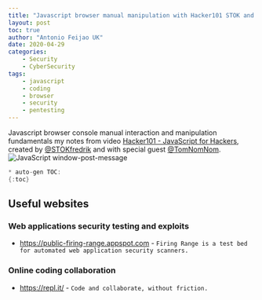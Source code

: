 ```yaml
---
title: "Javascript browser manual manipulation with Hacker101 STOK and TomNomNom"
layout: post
toc: true
author: "Antonio Feijao UK"
date: 2020-04-29
categories:
    - Security
    - CyberSecurity
tags:
    - javascript
    - coding
    - browser
    - security
    - pentesting
---
```


Javascript browser console manual interaction and manipulation fundamentals my notes from video [Hacker101 - JavaScript for Hackers](https://youtu.be/FTeE3OrTNoA), created by [@STOKfredrik](https://twitter.com/STOKfredrik) and with special guest [@TomNomNom](https://twitter.com/TomNomNom). ![JavaScript window-post-message](/images/JavaScript-window-post-message.png)

```java
* auto-gen TOC:
{:toc}
```

## Useful websites

### Web applications security testing and exploits

- <https://public-firing-range.appspot.com> - `Firing Range is a test bed for automated web application security scanners.`

### Online coding collaboration

- <https://repl.it/> - `Code and collaborate, without friction.`
